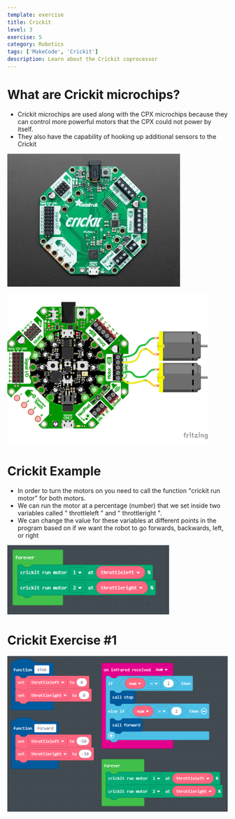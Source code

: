 ```yaml
---
template: exercise
title: Crickit
level: 3
exercise: 5
category: Robotics
tags: ['MakeCode', 'Crickit']
description: Learn about the Crickit coprocessor
---
```


# What are Crickit microchips?

- Crickit microchips are used along with the CPX microchips because they can control more powerful motors that the CPX could not power by itself.
- They also have the capability of hooking up additional sensors to the Crickit

![](Lesson51.jpg)

![](Lesson52.png)

# Crickit Example

- In order to turn the motors on you need to call the function "crickit run motor” for both motors.
- We can run the motor at a percentage (number) that we set inside two variables called " throttleleft " and " throttleright ".
- We can change the value for these variables at different points in the program based on if we want the robot to go forwards, backwards, left, or right

![](Lesson53.png)

# Crickit Exercise #1

![](Lesson54.png)
